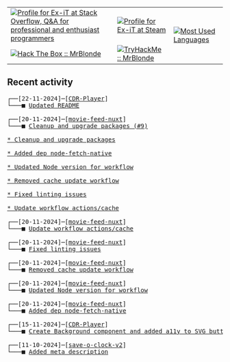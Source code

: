<table>
    <tr>
        <td>
            <a href="https://stackoverflow.com/users/3351720/ex-it">
                <img alt="Profile for Ex-iT at Stack Overflow, Q&amp;A for professional and enthusiast programmers" src="https://stackoverflow.com/users/flair/3351720.png?theme=dark" />
            </a>
        </td>
        <td>
            <a href="https://steamcommunity.com/id/Ex-iT">
                <img alt="Profile for Ex-iT at Steam" src="https://steamcommunity-a.akamaihd.net/public/shared/images/header/globalheader_logo.png" />
            </a>
        </td>
        <td rowspan="2">
            <a href="https://github.com/Ex-iT/">
                <img alt="Most Used Languages" src="https://github-readme-stats.vercel.app/api/top-langs/?username=ex-it&layout=compact&theme=algolia" />
            </a>
        </td>
    </tr>
    <tr>
        <td>
            <a href="https://app.hackthebox.eu/profile/169430">
                <img alt="Hack The Box :: MrBlonde" src="https://www.hackthebox.eu/badge/image/169430" />
            </a>
        </td>
        <td>
            <a href="https://tryhackme.com/p/MrBlonde/">
                <img alt="TryHackMe :: MrBlonde" src="https://tryhackme-badges.s3.amazonaws.com/MrBlonde.png" />
            </a>
        </td>
    </tr>
</table>

<h2>Recent activity</h2>

<pre>
┌──[22-11-2024]─[<a href="https://github.com/Ex-iT/CDR-Player">CDR-Player</a>]
└───■ <a href="https://github.com/Ex-iT/CDR-Player/commit/e95cb94d6ce74bdd844a237095296c160fab3571">Updated README</a><br />
┌──[20-11-2024]─[<a href="https://github.com/Ex-iT/movie-feed-nuxt">movie-feed-nuxt</a>]
└───■ <a href="https://github.com/Ex-iT/movie-feed-nuxt/commit/a24d552327a56a435c57e9e4c577090c385ad217">Cleanup and upgrade packages (#9)

* Cleanup and upgrade packages

* Added dep node-fetch-native

* Updated Node version for workflow

* Removed cache update workflow

* Fixed linting issues

* Update workflow actions/cache</a><br />
┌──[20-11-2024]─[<a href="https://github.com/Ex-iT/movie-feed-nuxt">movie-feed-nuxt</a>]
└───■ <a href="https://github.com/Ex-iT/movie-feed-nuxt/commit/c017ee018fc7169b9d29f3610b9b17e410b0dbbb">Update workflow actions/cache</a><br />
┌──[20-11-2024]─[<a href="https://github.com/Ex-iT/movie-feed-nuxt">movie-feed-nuxt</a>]
└───■ <a href="https://github.com/Ex-iT/movie-feed-nuxt/commit/7102b87e97e7326ed14de894b28d2f832893e68b">Fixed linting issues</a><br />
┌──[20-11-2024]─[<a href="https://github.com/Ex-iT/movie-feed-nuxt">movie-feed-nuxt</a>]
└───■ <a href="https://github.com/Ex-iT/movie-feed-nuxt/commit/67f3a3c9f3b9c445ac7be02ffcbec021edd6d1d7">Removed cache update workflow</a><br />
┌──[20-11-2024]─[<a href="https://github.com/Ex-iT/movie-feed-nuxt">movie-feed-nuxt</a>]
└───■ <a href="https://github.com/Ex-iT/movie-feed-nuxt/commit/2a0cf9da290cc4bc11f37ac92fa61d856809f5ca">Updated Node version for workflow</a><br />
┌──[20-11-2024]─[<a href="https://github.com/Ex-iT/movie-feed-nuxt">movie-feed-nuxt</a>]
└───■ <a href="https://github.com/Ex-iT/movie-feed-nuxt/commit/314e6e49a5598a27f7b3b8e50314751890ef0a09">Added dep node-fetch-native</a><br />
┌──[15-11-2024]─[<a href="https://github.com/Ex-iT/CDR-Player">CDR-Player</a>]
└───■ <a href="https://github.com/Ex-iT/CDR-Player/commit/bc53f08a4a61d4e9740c26067d8b9b3d3c1fc83c">Create Background component and added a11y to SVG buttons</a><br />
┌──[11-10-2024]─[<a href="https://github.com/Ex-iT/save-o-clock-v2">save-o-clock-v2</a>]
└───■ <a href="https://github.com/Ex-iT/save-o-clock-v2/commit/204e71dcaf67243430d5abf18243cc360d67bbeb">Added meta description</a><br />
</pre>